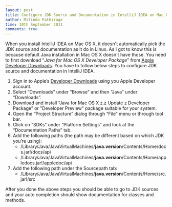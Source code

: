 ```yaml
---
layout: post
title: Configure JDK Source and Documentation in IntelliJ IDEA on Mac OS X
author: Milinda Pathirage
time: 10th September 2011 
comments: true
---
```


When you install IntelliJ IDEA on Mac OS X, it doesn't automatically pick the JDK source and documentation as it do in Linux. As I got to know this is because default Java installation in Mac OS X doesn't have those. You need to first download "*Java for Mac OS X <version> Developer Package*" from [Apple Developer Downloads](http://connect.apple.com/). You have to follow below steps to configure JDK source and documentation in IntelliJ IDEA.

1. Sign in to Apple’s [Developer Downloads](http://connect.apple.com/) using you Apple Developer account.  
2. Select “Downloads” under “Browse” and then “Java” under “Downloads”.
3. Download and install “Java for Mac OS X z.z Update z Developer Package” or "Developer Preview" package suitable for your system. 
4. Open the “Project Structure” dialog through “File” menu or through tool bar.
5. Click on “SDKs” under “Platform Settings” and look at the “Documentation Paths” tab.
6. Add the following paths (the path may be different based on which JDK you’re using):
	* /Library/Java/JavaVirtualMachines/**java.version**/Contents/Home/docs.jar!/docs/api
	* /Library/Java/JavaVirtualMachines/**java.version**/Contents/Home/appledocs.jar!/appledoc/api
7. Add the following path under the Sourcepath tab:
	* /Library/Java/JavaVirtualMachines/**java.version**/Contents/Home/src.jar!/src
	
After you done the above steps you should be able to go to JDK sources and your auto completion should show documentation for classes and methods. 